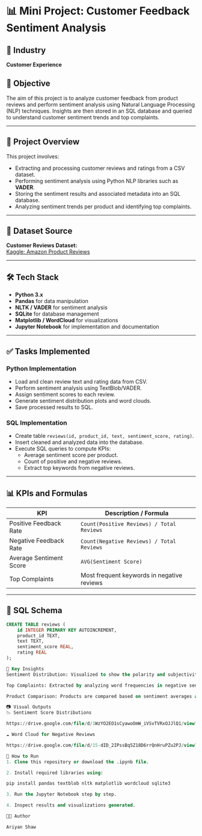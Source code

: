 # 📊 Mini Project: Customer Feedback Sentiment Analysis

## 🏢 Industry
**Customer Experience**

## 🎯 Objective
The aim of this project is to analyze customer feedback from product reviews and perform sentiment analysis using Natural Language Processing (NLP) techniques. Insights are then stored in an SQL database and queried to understand customer sentiment trends and top complaints.

---

## 🧩 Project Overview

This project involves:
- Extracting and processing customer reviews and ratings from a CSV dataset.
- Performing sentiment analysis using Python NLP libraries such as **VADER**.
- Storing the sentiment results and associated metadata into an SQL database.
- Analyzing sentiment trends per product and identifying top complaints.

---

## 📁 Dataset Source

**Customer Reviews Dataset:**  
[Kaggle: Amazon Product Reviews](https://www.kaggle.com/datasets/bittlingmayer/amazonreviews)

---

## 🛠️ Tech Stack

- **Python 3.x**
- **Pandas** for data manipulation
- **NLTK / VADER** for sentiment analysis
- **SQLite** for database management
- **Matplotlib / WordCloud** for visualizations
- **Jupyter Notebook** for implementation and documentation

---

## ✅ Tasks Implemented

### Python Implementation
- Load and clean review text and rating data from CSV.
- Perform sentiment analysis using TextBlob/VADER.
- Assign sentiment scores to each review.
- Generate sentiment distribution plots and word clouds.
- Save processed results to SQL.

### SQL Implementation
- Create table `reviews(id, product_id, text, sentiment_score, rating)`.
- Insert cleaned and analyzed data into the database.
- Execute SQL queries to compute KPIs:
  - Average sentiment score per product.
  - Count of positive and negative reviews.
  - Extract top keywords from negative reviews.

---

## 📊 KPIs and Formulas

| KPI                      | Description / Formula                                 |
|--------------------------|--------------------------------------------------------|
| Positive Feedback Rate   | `Count(Positive Reviews) / Total Reviews`             |
| Negative Feedback Rate   | `Count(Negative Reviews) / Total Reviews`             |
| Average Sentiment Score  | `AVG(Sentiment Score)`                                |
| Top Complaints           | Most frequent keywords in negative reviews            |

---

## 🧮 SQL Schema

```sql
CREATE TABLE reviews (
    id INTEGER PRIMARY KEY AUTOINCREMENT,
    product_id TEXT,
    text TEXT,
    sentiment_score REAL,
    rating REAL
);

📌 Key Insights
Sentiment Distribution: Visualized to show the polarity and subjectivity of reviews.

Top Complaints: Extracted by analyzing word frequencies in negative sentiment reviews.

Product Comparison: Products are compared based on sentiment averages and feedback distribution.

📷 Visual Outputs
📉 Sentiment Score Distributions

https://drive.google.com/file/d/1WzYO2EO1sCyawoOmW_iVSvTVRxOJJlQ1/view?usp=sharing

☁️ Word Cloud for Negative Reviews

https://drive.google.com/file/d/15-dID_2IPssBq5Z18D6rrQnHruPZu2PJ/view?usp=sharing

🚀 How to Run
1. Clone this repository or download the .ipynb file.

2. Install required libraries using:

pip install pandas textblob nltk matplotlib wordcloud sqlite3

3. Run the Jupyter Notebook step by step.

4. Inspect results and visualizations generated.

👨‍💻 Author

Ariyan Shaw